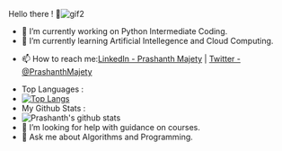 Hello there ! 👋![gif2](https://user-images.githubusercontent.com/58392261/113102575-d88fb100-921b-11eb-9f23-36e12dc9c277.gif)
- 🔭 I’m currently working on Python Intermediate Coding.
- 🌱 I’m currently learning Artificial Intellegence and Cloud Computing.
<!-- - 👯 I’m looking to collaborate on Machine Learning Projects.-->
- 📫 How to reach me:[LinkedIn - Prashanth Majety](https://www.linkedin.com/in/prashanth-majety-7b474318b/) | [Twitter - @PrashanthMajety](https://twitter.com/PrashanthMajety) 
<!-- - 😄 Pronouns: He / His -->
<!-- - ⚡ Fun fact: I can sing and draw potraits ! -->

-  Top Languages : 
-  [![Top Langs](https://github-readme-stats.vercel.app/api/top-langs/?username=MajetyPrashanth)](https://github.com/MajetyPrashanth/github-readme-stats)
-  My Github Stats :
-  ![Prashanth's github stats](https://github-readme-stats.vercel.app/api?username=MajetyPrashanth)
- 🤔 I’m looking for help with guidance on courses.
- 💬 Ask me about Algorithms and Programming.
